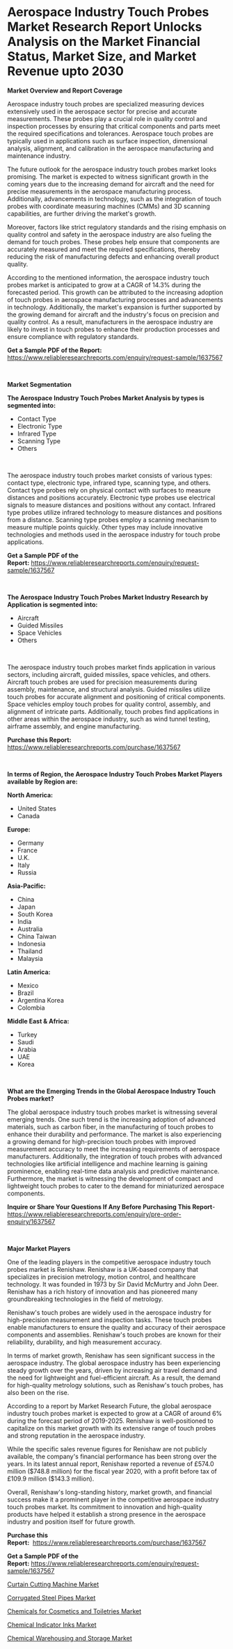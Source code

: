 <p><h1>Aerospace Industry Touch Probes Market Research Report Unlocks Analysis on the Market Financial Status, Market Size, and Market Revenue upto 2030</h1></p><p><strong>Market Overview and Report Coverage</strong></p>
<p><p>Aerospace industry touch probes are specialized measuring devices extensively used in the aerospace sector for precise and accurate measurements. These probes play a crucial role in quality control and inspection processes by ensuring that critical components and parts meet the required specifications and tolerances. Aerospace touch probes are typically used in applications such as surface inspection, dimensional analysis, alignment, and calibration in the aerospace manufacturing and maintenance industry.</p><p>The future outlook for the aerospace industry touch probes market looks promising. The market is expected to witness significant growth in the coming years due to the increasing demand for aircraft and the need for precise measurements in the aerospace manufacturing process. Additionally, advancements in technology, such as the integration of touch probes with coordinate measuring machines (CMMs) and 3D scanning capabilities, are further driving the market's growth.</p><p>Moreover, factors like strict regulatory standards and the rising emphasis on quality control and safety in the aerospace industry are also fueling the demand for touch probes. These probes help ensure that components are accurately measured and meet the required specifications, thereby reducing the risk of manufacturing defects and enhancing overall product quality.</p><p>According to the mentioned information, the aerospace industry touch probes market is anticipated to grow at a CAGR of 14.3% during the forecasted period. This growth can be attributed to the increasing adoption of touch probes in aerospace manufacturing processes and advancements in technology. Additionally, the market's expansion is further supported by the growing demand for aircraft and the industry's focus on precision and quality control. As a result, manufacturers in the aerospace industry are likely to invest in touch probes to enhance their production processes and ensure compliance with regulatory standards.</p></p>
<p><strong>Get a Sample PDF of the Report:</strong> <a href="https://www.reliableresearchreports.com/enquiry/request-sample/1637567">https://www.reliableresearchreports.com/enquiry/request-sample/1637567</a></p>
<p>&nbsp;</p>
<p><strong>Market Segmentation</strong></p>
<p><strong>The Aerospace Industry Touch Probes Market Analysis by types is segmented into:</strong></p>
<p><ul><li>Contact Type</li><li>Electronic Type</li><li>Infrared Type</li><li>Scanning Type</li><li>Others</li></ul></p>
<p>&nbsp;</p>
<p><p>The aerospace industry touch probes market consists of various types: contact type, electronic type, infrared type, scanning type, and others. Contact type probes rely on physical contact with surfaces to measure distances and positions accurately. Electronic type probes use electrical signals to measure distances and positions without any contact. Infrared type probes utilize infrared technology to measure distances and positions from a distance. Scanning type probes employ a scanning mechanism to measure multiple points quickly. Other types may include innovative technologies and methods used in the aerospace industry for touch probe applications.</p></p>
<p><strong>Get a Sample PDF of the Report:</strong>&nbsp;<a href="https://www.reliableresearchreports.com/enquiry/request-sample/1637567">https://www.reliableresearchreports.com/enquiry/request-sample/1637567</a></p>
<p>&nbsp;</p>
<p><strong>The Aerospace Industry Touch Probes Market Industry Research by Application is segmented into:</strong></p>
<p><ul><li>Aircraft</li><li>Guided Missiles</li><li>Space Vehicles</li><li>Others</li></ul></p>
<p>&nbsp;</p>
<p><p>The aerospace industry touch probes market finds application in various sectors, including aircraft, guided missiles, space vehicles, and others. Aircraft touch probes are used for precision measurements during assembly, maintenance, and structural analysis. Guided missiles utilize touch probes for accurate alignment and positioning of critical components. Space vehicles employ touch probes for quality control, assembly, and alignment of intricate parts. Additionally, touch probes find applications in other areas within the aerospace industry, such as wind tunnel testing, airframe assembly, and engine manufacturing.</p></p>
<p><strong>Purchase this Report:</strong>&nbsp; <a href="https://www.reliableresearchreports.com/purchase/1637567">https://www.reliableresearchreports.com/purchase/1637567</a></p>
<p>&nbsp;</p>
<p><strong>In terms of Region, the Aerospace Industry Touch Probes Market Players available by Region are:</strong></p>
<p>
    <p> <strong> North America: </strong>
        <ul>
            <li>United States</li>
            <li>Canada</li>
        </ul>
        </p> 
    <p> <strong> Europe: </strong>
        <ul>
            <li>Germany</li>
            <li>France</li>
            <li>U.K.</li>
            <li>Italy</li>
            <li>Russia</li>
        </ul>
        </p> 
    <p> <strong> Asia-Pacific: </strong>
        <ul>
            <li>China</li>
            <li>Japan</li>
            <li>South Korea</li>
            <li>India</li>
            <li>Australia</li>
            <li>China Taiwan</li>
            <li>Indonesia</li>
            <li>Thailand</li>
            <li>Malaysia</li>
        </ul>
        </p> 
    <p> <strong> Latin America: </strong>
        <ul>
            <li>Mexico</li>
            <li>Brazil</li>
            <li>Argentina Korea</li>
            <li>Colombia</li>
        </ul>
        </p> 
    <p> <strong> Middle East & Africa: </strong>
        <ul>
            <li>Turkey</li>
            <li>Saudi</li>
            <li>Arabia</li>
            <li>UAE</li>
            <li>Korea</li>
        </ul>
    </p>
    </p>
<p>&nbsp;</p>
<p><strong>What are the Emerging Trends in the Global Aerospace Industry Touch Probes market?</strong></p>
<p><p>The global aerospace industry touch probes market is witnessing several emerging trends. One such trend is the increasing adoption of advanced materials, such as carbon fiber, in the manufacturing of touch probes to enhance their durability and performance. The market is also experiencing a growing demand for high-precision touch probes with improved measurement accuracy to meet the increasing requirements of aerospace manufacturers. Additionally, the integration of touch probes with advanced technologies like artificial intelligence and machine learning is gaining prominence, enabling real-time data analysis and predictive maintenance. Furthermore, the market is witnessing the development of compact and lightweight touch probes to cater to the demand for miniaturized aerospace components.</p></p>
<p><strong>Inquire or Share Your Questions If Any Before Purchasing This Report</strong>- <a href="https://www.reliableresearchreports.com/enquiry/pre-order-enquiry/1637567">https://www.reliableresearchreports.com/enquiry/pre-order-enquiry/1637567</a></p>
<p>&nbsp;</p>
<p><strong>Major Market Players</strong></p>
<p><p>One of the leading players in the competitive aerospace industry touch probes market is Renishaw. Renishaw is a UK-based company that specializes in precision metrology, motion control, and healthcare technology. It was founded in 1973 by Sir David McMurtry and John Deer. Renishaw has a rich history of innovation and has pioneered many groundbreaking technologies in the field of metrology.</p><p>Renishaw's touch probes are widely used in the aerospace industry for high-precision measurement and inspection tasks. These touch probes enable manufacturers to ensure the quality and accuracy of their aerospace components and assemblies. Renishaw's touch probes are known for their reliability, durability, and high measurement accuracy.</p><p>In terms of market growth, Renishaw has seen significant success in the aerospace industry. The global aerospace industry has been experiencing steady growth over the years, driven by increasing air travel demand and the need for lightweight and fuel-efficient aircraft. As a result, the demand for high-quality metrology solutions, such as Renishaw's touch probes, has also been on the rise.</p><p>According to a report by Market Research Future, the global aerospace industry touch probes market is expected to grow at a CAGR of around 6% during the forecast period of 2019-2025. Renishaw is well-positioned to capitalize on this market growth with its extensive range of touch probes and strong reputation in the aerospace industry.</p><p>While the specific sales revenue figures for Renishaw are not publicly available, the company's financial performance has been strong over the years. In its latest annual report, Renishaw reported a revenue of £574.0 million ($748.8 million) for the fiscal year 2020, with a profit before tax of £109.9 million ($143.3 million).</p><p>Overall, Renishaw's long-standing history, market growth, and financial success make it a prominent player in the competitive aerospace industry touch probes market. Its commitment to innovation and high-quality products have helped it establish a strong presence in the aerospace industry and position itself for future growth.</p></p>
<p><strong>Purchase this Report:</strong>&nbsp;&nbsp;<a href="https://www.reliableresearchreports.com/purchase/1637567">https://www.reliableresearchreports.com/purchase/1637567</a></p>
<p></p>
<p><strong>Get a Sample PDF of the Report:</strong>&nbsp;<a href="https://www.reliableresearchreports.com/enquiry/request-sample/1637567">https://www.reliableresearchreports.com/enquiry/request-sample/1637567</a></p>
<p><p><a href="https://medium.com/@elenaglover2023/curtain-cutting-machine-market-size-growth-forecast-2023-2030-97d9d3c2d4f9">Curtain Cutting Machine Market</a></p><p><a href="https://medium.com/@markuspagac/corrugated-steel-pipes-market-size-growth-forecast-2023-2030-44cf54a8e6bc">Corrugated Steel Pipes Market</a></p><p><a href="https://www.linkedin.com/pulse/chemicals-cosmetics-toiletries-market-research-report-unlocks/">Chemicals for Cosmetics and Toiletries Market</a></p><p><a href="https://www.linkedin.com/pulse/chemical-indicator-inks-market-size-share-global-analysis/">Chemical Indicator Inks Market</a></p><p><a href="https://www.linkedin.com/pulse/chemical-warehousing-storage-market-size/">Chemical Warehousing and Storage Market</a></p></p>